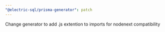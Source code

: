 ```yaml
---
"@electric-sql/prisma-generator": patch
---
```


Change generator to add .js extention to imports for nodenext compatibility
